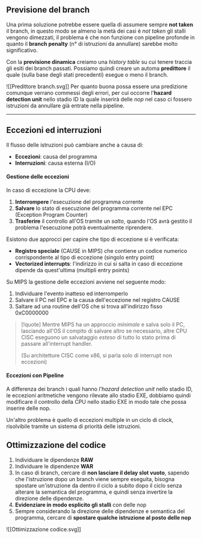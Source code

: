 ## Previsione del branch
Una prima soluzione potrebbe essere quella di assumere sempre **not taken** il branch, in questo modo se almeno la metà dei casi è _not taken_ gli stalli vengono dimezzati, il problema è che non funzione con pipeline profonde in quanto il **branch penalty** (n° di istruzioni da annullare) sarebbe molto significativo.

Con la **previsione dinamica** creiamo una _history table_ su cui tenere traccia gli esiti dei branch passati.
Possiamo quindi creare un automa **predittore** il quale (sulla base degli stati precedenti) esegue o meno il branch.

![[Predittore branch.svg]]
Per quanto buona possa essere una predizione comunque verrano commessi degli errori, per cui occorre l'**hazard detection unit** nello stadio ID la quale inserirà delle _nop_ nel caso ci fossero istruzioni da annullare già entrate nella pipeline.

---
## Eccezioni ed interruzioni
Il flusso delle istruzioni può cambiare anche a causa di:
- **Eccezioni**: causa del programma
- **Interruzioni**: causa esterna (I/O)

#### Gestione delle eccezioni
In caso di eccezione la CPU deve:
1. **Interrompere** l'esecuzione del programma corrente
2. **Salvare** lo stato di esecuzione del programma corrente nel EPC (Exception Program Counter)
3. **Trasferire** il controllo all'OS tramite un _salto_, quando l'OS avrà gestito il problema l'esecuzione potrà eventualmente riprendere.

Esistono due approcci per capire che tipo di eccezione si è verificata:
- **Registro speciale** (CAUSE in MIPS) che contiene un codice numerico corrispondente al tipo di eccezione (singolo entry point)
- **Vectorized interrupts**: l'indirizzo in cui si salta in caso di eccezione dipende da quest'ultima (multipli entry points)

Su MIPS la gestione delle eccezioni avviene nel seguente modo:
1. Individuare l'evento inatteso ed interromperlo
2. Salvare il PC nel EPC e la causa dell'eccezione nel registro CAUSE
3. Saltare ad una routine dell'OS che si trova all'indirizzo fisso 0xC0000000

>[!quote]
Mentre MIPS ha un approccio _minimale_ e salva solo il PC, lasciando all'OS il compito di salvare altro se necessario, altre CPU CISC eseguono un salvataggio _esteso_ di tutto lo stato prima di passare all'interrupt handler.
>
>(Su architetture CISC come x86, si parla solo di interrupt non eccezioni)

#### Eccezioni con Pipeline
A differenza dei branch i quali hanno _l'hazard detection unit_ nello stadio ID, le eccezioni aritmetiche vengono rilevate allo stadio EXE, dobbiamo quindi modificare il controllo della CPU nello stadio EXE in modo tale che possa inserire delle nop.

Un'altro problema è quello di eccezioni multiple in un ciclo di clock, risolvibile tramite un sistema di priorità delle istruzioni.

## Ottimizzazione del codice
1. Individuare le dipendenze **RAW**
2. Individuare le dipendenze **WAR**
3. In caso di branch, cercare di **non lasciare il delay slot vuoto**, sapendo che l'istruzione dopo un branch viene sempre eseguita, bisogna spostare un'istruzione da dentro il ciclo a subito dopo il ciclo senza alterare la semantica del programma, e quindi senza invertire la direzione delle dipendenze.
4. **Evidenziare in modo esplicito gli stalli** con delle nop
5. Sempre considerando la direzione delle dipendenze e semantica del programma, cercare di **spostare qualche istruzione al posto delle nop**

![[Ottimizzazione codice.svg]]
